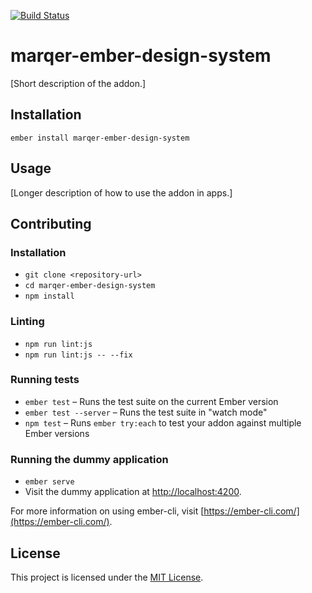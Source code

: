 [![Build Status](https://travis-ci.org/lmcardle/marqer-ember-design-system.svg?branch=master)](https://travis-ci.org/lmcardle/marqer-ember-design-system)

marqer-ember-design-system
==============================================================================

[Short description of the addon.]

Installation
------------------------------------------------------------------------------

```
ember install marqer-ember-design-system
```


Usage
------------------------------------------------------------------------------

[Longer description of how to use the addon in apps.]


Contributing
------------------------------------------------------------------------------

### Installation

* `git clone <repository-url>`
* `cd marqer-ember-design-system`
* `npm install`

### Linting

* `npm run lint:js`
* `npm run lint:js -- --fix`

### Running tests

* `ember test` – Runs the test suite on the current Ember version
* `ember test --server` – Runs the test suite in "watch mode"
* `npm test` – Runs `ember try:each` to test your addon against multiple Ember versions

### Running the dummy application

* `ember serve`
* Visit the dummy application at [http://localhost:4200](http://localhost:4200).

For more information on using ember-cli, visit [https://ember-cli.com/](https://ember-cli.com/).

License
------------------------------------------------------------------------------

This project is licensed under the [MIT License](LICENSE.md).
